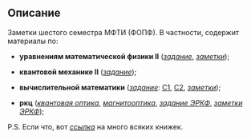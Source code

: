 ## Описание
Заметки шестого семестра МФТИ (ФОПФ). В частности, содержит материалы по:

* **уравнениям математической физики II**
([*задание*](https://github.com/k1242/notes_6sem/blob/main/eqs_phys/hw/eqs_phys_hw.pdf),
[*заметки*](https://github.com/k1242/notes_6sem/blob/main/eqs_phys/notes/eqs_phys_notes.pdf));

* **квантовой механике II**
([*задание*](https://github.com/k1242/notes_6sem/blob/main/qmec/hw/qmec_hw.pdf));

* **вычислительной математики**
([*задание*](https://github.com/k1242/notes_6sem/tree/main/calc_math/hw_code): [C1](https://github.com/k1242/notes_6sem/blob/main/calc_math/hw_code/C1/C1_hw.ipynb), 
[C2](https://github.com/k1242/notes_6sem/blob/main/calc_math/hw_code/C2/С2_hw.ipynb),
[*заметки*](https://github.com/k1242/notes_6sem/blob/main/calc_math/notes/calc_math.pdf));

* **ркц**
([*квантовая оптика*](https://github.com/k1242/notes_6sem/blob/main/qmec/notes_qo/notes_qo.pdf),
[*магнитооптика*](https://github.com/k1242/notes_6sem/blob/main/qmec/notes_mo/notes_mo.pdf),
[*задание ЭРКФ*](https://github.com/k1242/notes_6sem/tree/main/qmec/hw_ca/hw_ca.pdf),
[*заметки ЭРКФ*](https://github.com/k1242/notes_6sem/blob/main/qmec/notes_ca/notes_ca.pdf));


P.S. Если что, вот [*ссылка*](https://drive.google.com/drive/folders/15hnoHbzxn1kAa3tMfsdn90EwPzrO629Q?usp=sharing) на много всяких книжек.
